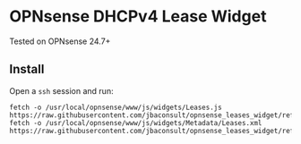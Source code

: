 # OPNsense DHCPv4 Lease Widget
Tested on OPNsense 24.7+

## Install

Open a `ssh` session and run:

```
fetch -o /usr/local/opnsense/www/js/widgets/Leases.js https://raw.githubusercontent.com/jbaconsult/opnsense_leases_widget/refs/heads/main/Leases.js
fetch -o /usr/local/opnsense/www/js/widgets/Metadata/Leases.xml https://raw.githubusercontent.com/jbaconsult/opnsense_leases_widget/refs/heads/main/Leases.xml
 ```
